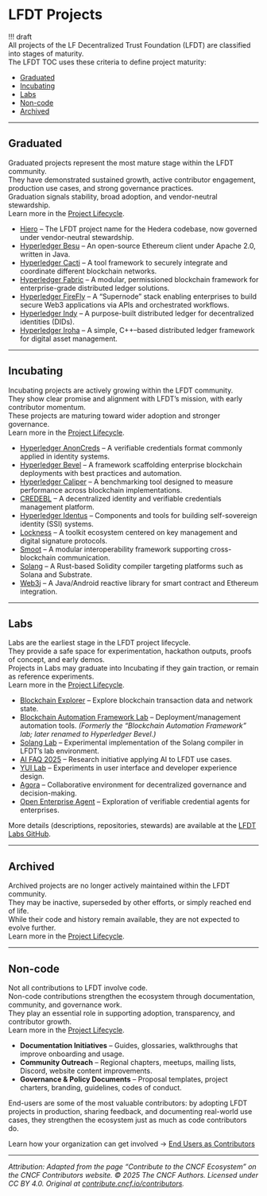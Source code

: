 [//]: # (SPDX-License-Identifier: CC-BY-4.0)

# LFDT Projects

!!! draft<br>
    All projects of the LF Decentralized Trust Foundation (LFDT) are classified into stages of maturity.  
    The LFDT TOC uses these criteria to define project maturity:

- [Graduated](#graduated)
- [Incubating](#incubating)
- [Labs](#labs)
- [Non-code](#non-code)
- [Archived](#archived)

---

## Graduated

Graduated projects represent the most mature stage within the LFDT community.  
They have demonstrated sustained growth, active contributor engagement, production use cases, and strong governance practices.  
Graduation signals stability, broad adoption, and vendor-neutral stewardship.  
Learn more in the [Project Lifecycle](https://lf-decentralized-trust.github.io/governance/governing-documents/project-lifecycle/?h=lifecycle).

- [Hiero](https://hiero.org) – The LFDT project name for the Hedera codebase, now governed under vendor-neutral stewardship.
- [Hyperledger Besu](https://besu.hyperledger.org/) – An open-source Ethereum client under Apache 2.0, written in Java.
- [Hyperledger Cacti](https://hyperledger-cacti.github.io/cacti/) – A tool framework to securely integrate and coordinate different blockchain networks.
- [Hyperledger Fabric](https://hyperledger-fabric.readthedocs.io/) – A modular, permissioned blockchain framework for enterprise-grade distributed ledger solutions.
- [Hyperledger FireFly](https://hyperledger.github.io/firefly/) – A “Supernode” stack enabling enterprises to build secure Web3 applications via APIs and orchestrated workflows.
- [Hyperledger Indy](https://lf-hyperledger.atlassian.net/wiki/display/indy) – A purpose-built distributed ledger for decentralized identities (DIDs).
- [Hyperledger Iroha](https://iroha.readthedocs.io/) – A simple, C++–based distributed ledger framework for digital asset management.

---

## Incubating

Incubating projects are actively growing within the LFDT community.  
They show clear promise and alignment with LFDT’s mission, with early contributor momentum.  
These projects are maturing toward wider adoption and stronger governance.  
Learn more in the [Project Lifecycle](https://lf-decentralized-trust.github.io/governance/governing-documents/project-lifecycle/?h=lifecycle).

- [Hyperledger AnonCreds](https://github.com/hyperledger/anoncreds) – A verifiable credentials format commonly applied in identity systems.
- [Hyperledger Bevel](https://github.com/hyperledger-bevel/bevel) – A framework scaffolding enterprise blockchain deployments with best practices and automation.
- [Hyperledger Caliper](https://hyperledger-caliper.github.io/caliper/) – A benchmarking tool designed to measure performance across blockchain implementations.
- [CREDEBL](https://docs.credebl.id/) – A decentralized identity and verifiable credentials management platform.
- [Hyperledger Identus](https://hyperledger-identus.github.io/docs/) – Components and tools for building self-sovereign identity (SSI) systems.
- [Lockness](https://www.lfdecentralizedtrust.org/projects/lockness) – A toolkit ecosystem centered on key management and digital signature protocols.
- [Smoot](https://www.lfdecentralizedtrust.org/projects/smoot) – A modular interoperability framework supporting cross-blockchain communication.
- [Solang](https://solang.readthedocs.io/) – A Rust-based Solidity compiler targeting platforms such as Solana and Substrate.
- [Web3j](https://github.com/web3j/web3j) – A Java/Android reactive library for smart contract and Ethereum integration.

---

## Labs

Labs are the earliest stage in the LFDT project lifecycle.  
They provide a safe space for experimentation, hackathon outputs, proofs of concept, and early demos.  
Projects in Labs may graduate into Incubating if they gain traction, or remain as reference experiments.  
Learn more in the [Project Lifecycle](https://lf-decentralized-trust.github.io/governance/governing-documents/project-lifecycle/?h=lifecycle).

- [Blockchain Explorer](https://github.com/hyperledger-labs/blockchain-explorer/blob/main/README.md) – Explore blockchain transaction data and network state.
- [Blockchain Automation Framework Lab](https://github.com/hyperledger-bevel/bevel/blob/main/README.md) – Deployment/management automation tools. *(Formerly the “Blockchain Automation Framework” lab; later renamed to Hyperledger Bevel.)*
- [Solang Lab](https://github.com/hyperledger/solang/blob/main/README.md) – Experimental implementation of the Solang compiler in LFDT’s lab environment.
- [AI FAQ 2025](https://github.com/hyperledger-labs/aifaq/blob/main/README.md) – Research initiative applying AI to LFDT use cases.
- [YUI Lab](https://github.com/hyperledger-labs/yui-docs/blob/main/README.md) – Experiments in user interface and developer experience design.
- [Agora](https://github.com/LF-Decentralized-Trust-labs/agora-key-share-proofs/blob/main/README.md) – Collaborative environment for decentralized governance and decision-making.
- [Open Enterprise Agent](https://github.com/hyperledger-labs/open-enterprise-agent/blob/main/README.md) – Exploration of verifiable credential agents for enterprises.

More details (descriptions, repositories, stewards) are available at the [LFDT Labs GitHub](https://lf-decentralized-trust-labs.github.io/).

---

## Archived

Archived projects are no longer actively maintained within the LFDT community.  
They may be inactive, superseded by other efforts, or simply reached end of life.  
While their code and history remain available, they are not expected to evolve further.  
Learn more in the [Project Lifecycle](https://lf-decentralized-trust.github.io/governance/governing-documents/project-lifecycle/?h=lifecycle).

---

## Non-code

Not all contributions to LFDT involve code.  
Non-code contributions strengthen the ecosystem through documentation, community, and governance work.  
They play an essential role in supporting adoption, transparency, and contributor growth.  
Learn more in the [Project Lifecycle](https://lf-decentralized-trust.github.io/governance/governing-documents/project-lifecycle/?h=lifecycle).

- **Documentation Initiatives** – Guides, glossaries, walkthroughs that improve onboarding and usage.
- **Community Outreach** – Regional chapters, meetups, mailing lists, Discord, website content improvements.
- **Governance & Policy Documents** – Proposal templates, project charters, branding, guidelines, codes of conduct.


End-users are some of the most valuable contributors: by adopting LFDT projects in production, sharing feedback, and documenting real-world use cases, they strengthen the ecosystem just as much as code contributors do.  

Learn how your organization can get involved → [End Users as Contributors](../end-users.md)

---

_Attribution: Adapted from the page “Contribute to the CNCF Ecosystem” on the CNCF Contributors website. © 2025 The CNCF Authors. Licensed under CC BY 4.0. Original at [contribute.cncf.io/contributors](https://contribute.cncf.io/contributors/)._
